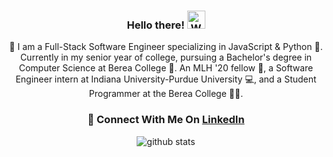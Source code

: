 
<div align="center">
  
<h3>Hello there! <img src="https://github.com/TheDudeThatCode/TheDudeThatCode/blob/master/Assets/Hi.gif" width="29px" alt="Waving"> </h3>

🚀 I am a Full-Stack Software Engineer specializing in JavaScript & Python 🐍. Currently in my senior year of college, pursuing a Bachelor's degree in Computer Science at Berea College 🏫.  An MLH '20 fellow 💯, a Software Engineer intern at Indiana University-Purdue University 💻, and a Student Programmer at the Berea College 👨‍💻.

### 👥 Connect With Me On [LinkedIn](https://www.linkedin.com/in/ahadzai/)

<img src="https://github-readme-stats.vercel.app/api?username=AhadKhan98&show_icons=true&locale=en" alt="github stats" />

</div>


